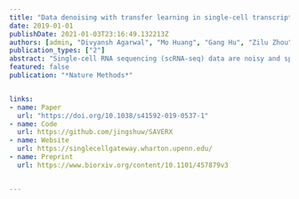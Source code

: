 ```yaml
---
title: "Data denoising with transfer learning in single-cell transcriptomics"
date: 2019-01-01
publishDate: 2021-01-03T23:16:49.132213Z
authors: [admin, "Divyansh Agarwal", "Mo Huang", "Gang Hu", "Zilu Zhou", "Chengzhong Ye", "Nancy R. Zhang"]
publication_types: ["2"]
abstract: "Single-cell RNA sequencing (scRNA-seq) data are noisy and sparse. Here, we show that transfer learning across datasets remarkably improves data quality. By coupling a deep autoencoder with a Bayesian model, SAVER-X extracts transferable gene−gene relationships across data from different labs, varying conditions and divergent species, to denoise new target datasets."
featured: false
publication: "*Nature Methods*"


links:
- name: Paper
  url: "https://doi.org/10.1038/s41592-019-0537-1"
- name: Code
  url: https://github.com/jingshuw/SAVERX
- name: Website
  url: https://singlecellgateway.wharton.upenn.edu/
- name: Preprint
  url: https://www.biorxiv.org/content/10.1101/457879v3


---
```


